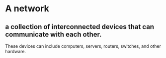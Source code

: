 # A network 
## a collection of interconnected devices that can communicate with each other.
These devices can include computers, servers, routers, switches, and other hardware.
